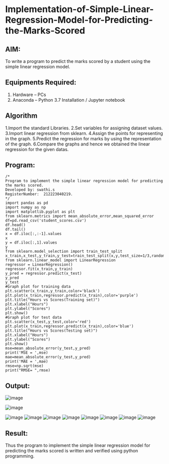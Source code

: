 # Implementation-of-Simple-Linear-Regression-Model-for-Predicting-the-Marks-Scored

## AIM:
To write a program to predict the marks scored by a student using the simple linear regression model.

## Equipments Required:
1. Hardware – PCs
2. Anaconda – Python 3.7 Installation / Jupyter notebook

## Algorithm
1.Import the standard Libraries.
2.Set variables for assigning dataset values.
3.Import linear regression from sklearn.
4.Assign the points for representing in the graph.
5.Predict the regression for marks by using the representation of the graph.
6.Compare the graphs and hence we obtained the linear regression for the given datas.   

## Program:
```
/*
Program to implement the simple linear regression model for predicting the marks scored.
Developed by: swathi.s
RegisterNumber:  212223040219.
*/
import pandas as pd
import numpy as np
import matplotlib.pyplot as plt
from sklearn.metrics import mean_absolute_error,mean_squared_error
df=pd.read_csv('student_scores.csv')
df.head()
df.tail()
x = df.iloc[:,:-1].values
x
y = df.iloc[:,1].values
y
from sklearn.model_selection import train_test_split
x_train,x_test,y_train,y_test=train_test_split(x,y,test_size=1/3,random_state=0)
from sklearn.linear_model import LinearRegression
regressor = LinearRegression()
regressor.fit(x_train,y_train)
y_pred = regressor.predict(x_test)
y_pred
y_test
#Graph plot for training data
plt.scatter(x_train,y_train,color='black')
plt.plot(x_train,regressor.predict(x_train),color='purple')
plt.title("Hours vs Scores(Training set)")
plt.xlabel("Hours")
plt.ylabel("Scores")
plt.show()
#Graph plot for test data
plt.scatter(x_test,y_test,color='red')
plt.plot(x_train,regressor.predict(x_train),color='blue')
plt.title("Hours vs Scores(Testing set)")
plt.xlabel("Hours")
plt.ylabel("Scores")
plt.show()
mse=mean_absolute_error(y_test,y_pred)
print('MSE = ',mse)
mae=mean_absolute_error(y_test,y_pred)
print('MAE = ',mae)
rmse=np.sqrt(mse)
print("RMSE= ",rmse)
````

## Output:

![image](https://github.com/user-attachments/assets/6ed8069b-3a3c-4d64-8467-37b87f8e7553)

![image](https://github.com/user-attachments/assets/503fc102-aebc-4afb-a4c1-a8904a6824b5)

![image](https://github.com/user-attachments/assets/f5479ed9-3361-4c59-b874-bab96b46a27a)
![image](https://github.com/user-attachments/assets/0271b681-8dd7-4ed0-851e-6a68a7cb6b27)
![image](https://github.com/user-attachments/assets/b9c2c19b-6528-47e7-ad91-f64d9decdf33)
![image](https://github.com/user-attachments/assets/9c9659f6-fbff-4abf-99e8-0160e990a3be)
![image](https://github.com/user-attachments/assets/c44eda38-b50d-4189-b9e3-2837849a3b9b)
![image](https://github.com/user-attachments/assets/6b3b804e-048d-4fb7-976a-2eb5dd87cb32)
![image](https://github.com/user-attachments/assets/b2ddf217-fda3-4925-8a88-81c246e53d7c)
![image](https://github.com/user-attachments/assets/37e941d4-8e51-4546-8a64-61d2438f5440)

## Result:
Thus the program to implement the simple linear regression model for predicting the marks scored is written and verified using python programming.
